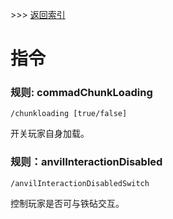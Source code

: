 \>\>\> [返回索引](/README.md)

# 指令

### 规则: commadChunkLoading

`/chunkloading [true/false]`

开关玩家自身加载。


### 规则：anvilInteractionDisabled

`/anvilInteractionDisabledSwitch`

控制玩家是否可与铁砧交互。
